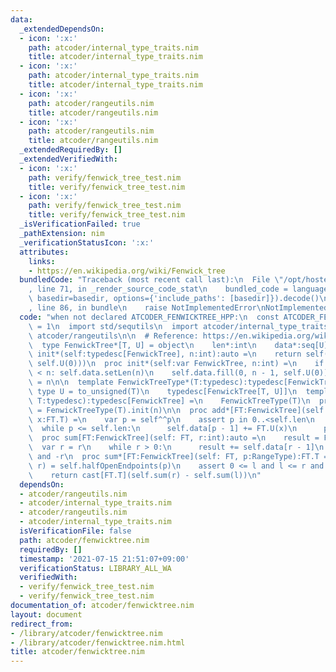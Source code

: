 ```yaml
---
data:
  _extendedDependsOn:
  - icon: ':x:'
    path: atcoder/internal_type_traits.nim
    title: atcoder/internal_type_traits.nim
  - icon: ':x:'
    path: atcoder/internal_type_traits.nim
    title: atcoder/internal_type_traits.nim
  - icon: ':x:'
    path: atcoder/rangeutils.nim
    title: atcoder/rangeutils.nim
  - icon: ':x:'
    path: atcoder/rangeutils.nim
    title: atcoder/rangeutils.nim
  _extendedRequiredBy: []
  _extendedVerifiedWith:
  - icon: ':x:'
    path: verify/fenwick_tree_test.nim
    title: verify/fenwick_tree_test.nim
  - icon: ':x:'
    path: verify/fenwick_tree_test.nim
    title: verify/fenwick_tree_test.nim
  _isVerificationFailed: true
  _pathExtension: nim
  _verificationStatusIcon: ':x:'
  attributes:
    links:
    - https://en.wikipedia.org/wiki/Fenwick_tree
  bundledCode: "Traceback (most recent call last):\n  File \"/opt/hostedtoolcache/Python/3.10.6/x64/lib/python3.10/site-packages/onlinejudge_verify/documentation/build.py\"\
    , line 71, in _render_source_code_stat\n    bundled_code = language.bundle(stat.path,\
    \ basedir=basedir, options={'include_paths': [basedir]}).decode()\n  File \"/opt/hostedtoolcache/Python/3.10.6/x64/lib/python3.10/site-packages/onlinejudge_verify/languages/nim.py\"\
    , line 86, in bundle\n    raise NotImplementedError\nNotImplementedError\n"
  code: "when not declared ATCODER_FENWICKTREE_HPP:\n  const ATCODER_FENWICKTREE_HPP*\
    \ = 1\n  import std/sequtils\n  import atcoder/internal_type_traits\n  import\
    \ atcoder/rangeutils\n\n  # Reference: https://en.wikipedia.org/wiki/Fenwick_tree\n\
    \  type FenwickTree*[T, U] = object\n    len*:int\n    data*:seq[U]\n\n  proc\
    \ init*(self:typedesc[FenwickTree], n:int):auto =\n    return self(len:n, data:newSeqWith(n,\
    \ self.U(0)))\n  proc init*(self:var FenwickTree, n:int) =\n    if self.data.len\
    \ < n: self.data.setLen(n)\n    self.data.fill(0, n - 1, self.U(0))\n    self.len\
    \ = n\n\n  template FenwickTreeType*(T:typedesc):typedesc[FenwickTree] =\n   \
    \ type U = to_unsigned(T)\n    typedesc[FenwickTree[T, U]]\n  template getType*(FT:typedesc[FenwickTree],\
    \ T:typedesc):typedesc[FenwickTree] =\n    FenwickTreeType(T)\n  proc initFenwickTree*[T](n:int):auto\
    \ = FenwickTreeType(T).init(n)\n\n  proc add*[FT:FenwickTree](self: var FT, p:IndexType,\
    \ x:FT.T) =\n    var p = self^^p\n    assert p in 0..<self.len\n    p.inc\n  \
    \  while p <= self.len:\n      self.data[p - 1] += FT.U(x)\n      p += p and -p\n\
    \  proc sum[FT:FenwickTree](self: FT, r:int):auto =\n    result = FT.U(0)\n  \
    \  var r = r\n    while r > 0:\n      result += self.data[r - 1]\n      r -= r\
    \ and -r\n  proc sum*[FT:FenwickTree](self: FT, p:RangeType):FT.T =\n    let (l,\
    \ r) = self.halfOpenEndpoints(p)\n    assert 0 <= l and l <= r and r <= self.len\n\
    \    return cast[FT.T](self.sum(r) - self.sum(l))\n"
  dependsOn:
  - atcoder/rangeutils.nim
  - atcoder/internal_type_traits.nim
  - atcoder/rangeutils.nim
  - atcoder/internal_type_traits.nim
  isVerificationFile: false
  path: atcoder/fenwicktree.nim
  requiredBy: []
  timestamp: '2021-07-15 21:51:07+09:00'
  verificationStatus: LIBRARY_ALL_WA
  verifiedWith:
  - verify/fenwick_tree_test.nim
  - verify/fenwick_tree_test.nim
documentation_of: atcoder/fenwicktree.nim
layout: document
redirect_from:
- /library/atcoder/fenwicktree.nim
- /library/atcoder/fenwicktree.nim.html
title: atcoder/fenwicktree.nim
---
```

